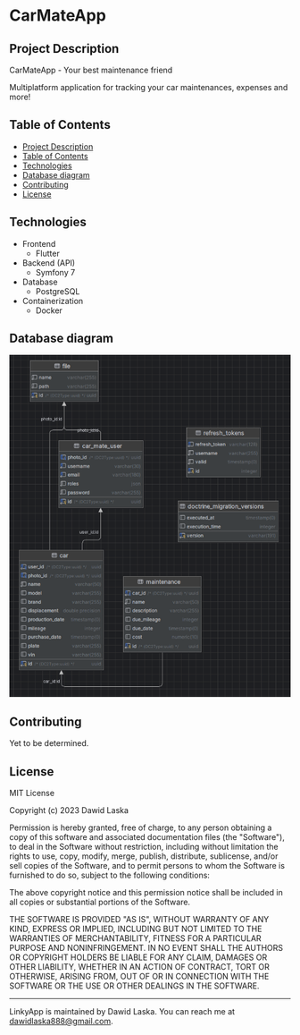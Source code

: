 # CarMateApp

## Project Description

CarMateApp - Your best maintenance friend

Multiplatform application for tracking your car maintenances, expenses and more!

## Table of Contents

- [Project Description](#project-description)
- [Table of Contents](#table-of-contents)
- [Technologies](#technologies)
- [Database diagram](#database-diagram)
- [Contributing](#contributing)
- [License](#license)

## Technologies

- Frontend
  - Flutter
- Backend (API)
  - Symfony 7
- Database
  - PostgreSQL
- Containerization
  - Docker

## Database diagram

![img.png](database_diagram.png)

## Contributing

Yet to be determined.

## License

MIT License

Copyright (c) 2023 Dawid Laska

Permission is hereby granted, free of charge, to any person obtaining a copy
of this software and associated documentation files (the "Software"), to deal
in the Software without restriction, including without limitation the rights
to use, copy, modify, merge, publish, distribute, sublicense, and/or sell
copies of the Software, and to permit persons to whom the Software is
furnished to do so, subject to the following conditions:

The above copyright notice and this permission notice shall be included in all
copies or substantial portions of the Software.

THE SOFTWARE IS PROVIDED "AS IS", WITHOUT WARRANTY OF ANY KIND, EXPRESS OR
IMPLIED, INCLUDING BUT NOT LIMITED TO THE WARRANTIES OF MERCHANTABILITY,
FITNESS FOR A PARTICULAR PURPOSE AND NONINFRINGEMENT. IN NO EVENT SHALL THE
AUTHORS OR COPYRIGHT HOLDERS BE LIABLE FOR ANY CLAIM, DAMAGES OR OTHER
LIABILITY, WHETHER IN AN ACTION OF CONTRACT, TORT OR OTHERWISE, ARISING FROM,
OUT OF OR IN CONNECTION WITH THE SOFTWARE OR THE USE OR OTHER DEALINGS IN THE
SOFTWARE.


---

LinkyApp is maintained by Dawid Laska. You can reach me at dawidlaska888@gmail.com.
